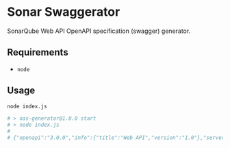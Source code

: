 # Sonar Swaggerator

SonarQube Web API OpenAPI specification (swagger) generator. 

## Requirements

* `node`

## Usage

```bash
node index.js

# > oas-generator@1.0.0 start
# > node index.js
# 
# {"openapi":"3.0.0","info":{"title":"Web API","version":"1.0"},"servers":[{"url":"http:localhost.com/api"}], "paths":{"/api/alm_integrations/check_pat":
```